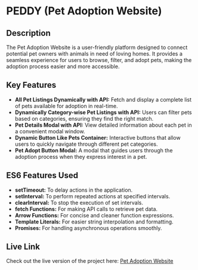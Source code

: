 
# PEDDY (Pet Adoption Website)

## Description
The Pet Adoption Website is a user-friendly platform designed to connect potential pet owners with animals in need of loving homes. It provides a seamless experience for users to browse, filter, and adopt pets, making the adoption process easier and more accessible.

## Key Features
- **All Pet Listings Dynamically with API:** Fetch and display a complete list of pets available for adoption in real-time.
- **Dynamically Category-wise Pet Listings with API:** Users can filter pets based on categories, ensuring they find the right match.
- **Pet Details Modal with API:** View detailed information about each pet in a convenient modal window.
- **Dynamic Button Like Pets Container:** Interactive buttons that allow users to quickly navigate through different pet categories.
- **Pet Adopt Button Modal:** A modal that guides users through the adoption process when they express interest in a pet.

## ES6 Features Used
- **setTimeout:** To delay actions in the application.
- **setInterval:** To perform repeated actions at specified intervals.
- **clearInterval:** To stop the execution of set intervals.
- **fetch Functions:** For making API calls to retrieve pet data.
- **Arrow Functions:** For concise and cleaner function expressions.
- **Template Literals:** For easier string interpolation and formatting.
- **Promises:** For handling asynchronous operations smoothly.

## Live Link
Check out the live version of the project here: [Pet Adoption Website](your-live-link-here)
